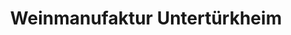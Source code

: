 ---
title: "Weinmanufaktur Untertürkheim"
url: /stuttgart/weinmanufaktur-untertuerkheim-struempfelbacher-strasse-2/
shop: Wein
---